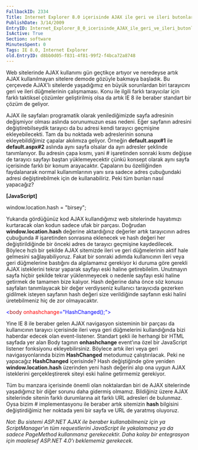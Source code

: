 ```yaml
---
FallbackID: 2334
Title: Internet Explorer 8.0 içerisinde AJAX ile geri ve ileri butonlarına dair çözüm.
PublishDate: 3/14/2009
EntryID: Internet_Explorer_8_0_icerisinde_AJAX_ile_geri_ve_ileri_butonlarina_dair_cozum
IsActive: True
Section: software
MinutesSpent: 0
Tags: IE 8.0, Internet Explorer
old.EntryID: d8bb0d05-f831-4f81-99f2-f4bca72a8748
---
```

Web sitelerinde AJAX kullanımı gün geçtikçe artıyor ve neredeyse artık
AJAX kullanılmayan sitelere demode gözüyle bakmaya başladık. Bu
çerçevede AJAX’lı sitelerde yaşadığımız en büyük sorunlardan biri
tarayıcını geri ve ileri düğmelerinin çalışmaması. Konu ile ilgili
farklı tarayıcılar için farklı taktiksel çözümler geliştirilmiş olsa da
artık IE 8 ile beraber standart bir çözüm de geliyor.

AJAX ile sayfaları programatik olarak yenilediğimizde sayfa adresinin
değişmiyor olması aslında sorunumuzun esas nedeni. Eğer sayfanın
adresini değiştirebilseydik tarayıcı da bu adresi kendi tarayıcı
geçmişine ekleyebilecekti. Tam da bu noktada web adreslerinin sonuna
ekleyebildiğimiz çapalar akılımıza geliyor. Örneğin **default.aspx\#1**
ile **default.aspx\#2** aslında aynı sayfa olsalar da ayrı adresler
şeklinde tanımlanıyor. Bu adresin çapa kısmı, yani \# işaretinden
sonraki kısmı değişse de tarayıcı sayfayı baştan yüklemeyecektir çünkü
konsept olarak aynı sayfa içerisinde farklı bir konum arayacaktır.
Çapaların bu özelliğinden faydalanarak normal kullanımlarının yanı sıra
sadece adres çubuğundaki adresi değiştirebilmek için de kullanabiliriz.
Peki tüm bunları nasıl yapacağız?

**[JavaScript]**

window.location.hash = "birsey";

Yukarıda gördüğünüz kod AJAX kullandığımız web sitelerinde hayatımızı
kurtaracak olan kodun sadece ufak bir parçası. Doğrudan
**window.location.hash** değerine aktardığınız değerler artık
tarayıcının adres çubuğunda \# işaretinden sonrasına eklenecek ve hash
değeri her değiştirildiğinde bir önceki adres de tarayıcı geçmişine
kaydedilecek. Böylece hızlı bir şekilde AJAX sitemizde ileri ve geri
düğmelerinin aktif hale gelmesini sağlayabiliyoruz. Fakat bir sonraki
adımda kullanıcının ileri veya geri düğmelerine bastığını da algılamamız
gerekiyor ki duruma göre gerekli AJAX isteklerini tekrar yaparak sayfayı
eski haline getirebilelim. Unutmayın sayfa hiçbir şekilde tekrar
yüklenmeyecek o nedenle sayfayı eski haline getirmek de tamamen bize
kalıyor. Hash değerine daha önce söz konusu sayfaları tanımlayacak bir
değer verdiyseniz kullanıcı tarayıcıda gezerken gidilmek isteyen
sayfanın hash değeri size verildiğinde sayfanın eski halini
üretebilmeniz hiç de zor olmayacaktır.

<span style="color: blue;">\<</span><span
style="color: #a31515;">body</span> <span
style="color: red;">onhashchange</span><span
style="color: blue;">="HashChanged();"\></span>

Yine IE 8 ile beraber gelen AJAX navigasyon sisteminin bir parçası da
kullanıcının tarayıcı içerisinde ileri veya geri düğmelerini
kullandığında bizi haberdar edecek olan event-listener. Standart şekli
ile herhangi bir HTML sayfada yer alan Body tagının **onhashchange**
event’ına özel bir JavaScript listener fonksiyonu ekleyebilirsiniz.
Böylece artık ileri veya geri navigasyonlarında bizim **HashChanged**
metodumuz çalıştırılacak. Peki ne yapacağız **HashChanged** içerisinde?
Hash değiştiğinde göre yeniden **window.location.hash** üzerinden yeni
hash değerini alıp ona uygun AJAX isteklerini gerçekleştirerek siteyi
eski haline getirmemiz gerekiyor.

Tüm bu manzara içerisinde önemli olan noktalardan biri de AJAX
sitelerinde yaşadığımız bir diğer sorunu daha gidermiş olmamız.
Bildiğiniz üzere AJAX sitelerinde sitenin farklı durumlarına ait farklı
URL adresleri de bulunmaz. Oysa bizim \# implementasyonu ile beraber
artık sitemizin **hash** bilgisini değiştirdiğimiz her noktada yeni bir
sayfa ve URL de yaratmış oluyoruz.

*Not: Bu sistemi ASP.NET AJAX ile beraber kullanabilmeniz için ya
ScriptManager'ın tüm requestlerini JavaScript ile yakalamanız ya da
sadece PageMethod kullanmanız gerekecektir. Daha kolay bir entegrasyon
için maalesef ASP.NET 4.0'ı beklememiz gerekecek.*


